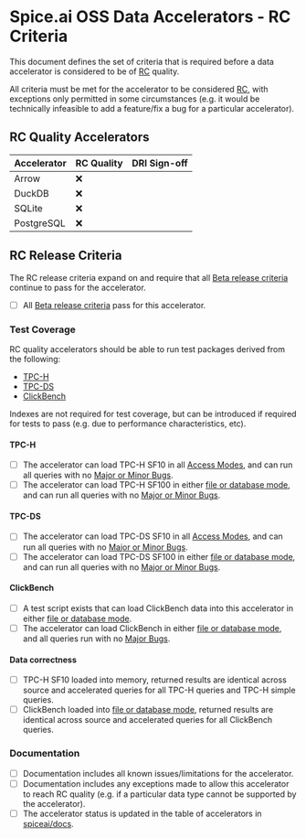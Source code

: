 # Spice.ai OSS Data Accelerators - RC Criteria

This document defines the set of criteria that is required before a data accelerator is considered to be of [RC](../definitions.md) quality.

All criteria must be met for the accelerator to be considered [RC](../definitions.md), with exceptions only permitted in some circumstances (e.g. it would be technically infeasible to add a feature/fix a bug for a particular accelerator).

## RC Quality Accelerators

| Accelerator | RC Quality | DRI Sign-off |
| - | - | - |
| Arrow      | ❌ |  |
| DuckDB     | ❌ |  |
| SQLite     | ❌ |  |
| PostgreSQL | ❌ |  |

## RC Release Criteria

The RC release criteria expand on and require that all [Beta release criteria](./beta.md) continue to pass for the accelerator.

- [ ] All [Beta release criteria](./beta.md) pass for this accelerator.

### Test Coverage

RC quality accelerators should be able to run test packages derived from the following:

- [TPC-H](https://www.tpc.org/TPC-H/)
- [TPC-DS](https://www.tpc.org/TPC-DS/)
- [ClickBench](https://github.com/ClickHouse/ClickBench)

Indexes are not required for test coverage, but can be introduced if required for tests to pass (e.g. due to performance characteristics, etc).

#### TPC-H

- [ ] The accelerator can load TPC-H SF10 in all [Access Modes](../definitions.md), and can run all queries with no [Major or Minor Bugs](../definitions.md).
- [ ] The accelerator can load TPC-H SF100 in either [file or database mode](../definitions.md), and can run all queries with no [Major or Minor Bugs](../definitions.md).

#### TPC-DS

- [ ] The accelerator can load TPC-DS SF10 in all [Access Modes](../definitions.md), and can run all queries with no [Major or Minor Bugs](../definitions.md).
- [ ] The accelerator can load TPC-DS SF100 in either [file or database mode](../definitions.md), and can run all queries with no [Major or Minor Bugs](../definitions.md).

#### ClickBench

- [ ] A test script exists that can load ClickBench data into this accelerator in either [file or database mode](../definitions.md).
- [ ] The accelerator can load ClickBench in either [file or database mode](../definitions.md), and all queries run with no [Major Bugs](../definitions.md).

#### Data correctness

- [ ] TPC-H SF10 loaded into memory, returned results are identical across source and accelerated queries for all TPC-H queries and TPC-H simple queries.
- [ ] ClickBench loaded into [file or database mode](../definitions.md), returned results are identical across source and accelerated queries for all ClickBench queries.

### Documentation

- [ ] Documentation includes all known issues/limitations for the accelerator.
- [ ] Documentation includes any exceptions made to allow this accelerator to reach RC quality (e.g. if a particular data type cannot be supported by the accelerator).
- [ ] The accelerator status is updated in the table of accelerators in [spiceai/docs](https://github.com/spiceai/docs).
